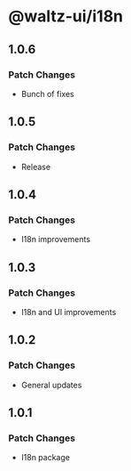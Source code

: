 # @waltz-ui/i18n

## 1.0.6

### Patch Changes

- Bunch of fixes

## 1.0.5

### Patch Changes

- Release

## 1.0.4

### Patch Changes

- I18n improvements

## 1.0.3

### Patch Changes

- I18n and UI improvements

## 1.0.2

### Patch Changes

- General updates

## 1.0.1

### Patch Changes

- I18n package
